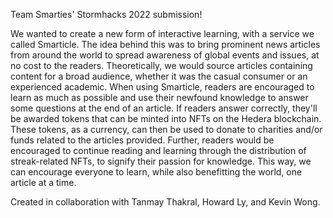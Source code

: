 Team Smarties' Stormhacks 2022 submission!

We wanted to create a new form of interactive learning, with a service we called Smarticle.
The idea behind this was to bring prominent news articles from around the world to spread awareness of global events and issues, at no cost to the readers.
Theoretically, we would source articles containing content for a broad audience, whether it was the casual consumer or an experienced academic.
When using Smarticle, readers are encouraged to learn as much as possible and use their newfound knowledge to answer some questions at the end of an article.
If readers answer correctly, they'll be awarded tokens that can be minted into NFTs on the Hedera blockchain.
These tokens, as a currency, can then be used to donate to charities and/or funds related to the articles provided.
Further, readers would be encouraged to continue reading and learning through the distribution of streak-related NFTs, to signify their passion for knowledge. 
This way, we can encourage everyone to learn, while also benefitting the world, one article at a time. 

Created in collaboration with Tanmay Thakral, Howard Ly, and Kevin Wong. 
